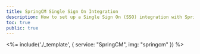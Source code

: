 ```yaml
---
title: SpringCM Single Sign On Integration
description: How to set up a Single Sign On (SSO) integration with SpringCM and Auth0.
toc: true
public: true
---
```


<%= include('./_template', {
  service: "SpringCM",
  img: "springcm"
}) %>
